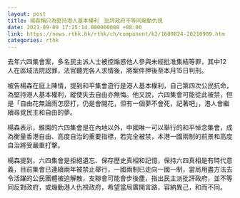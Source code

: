 ```yaml
---
layout: post
title: 楊森稱只為堅持港人基本權利　批評政府不等同煽動仇視
date: 2021-09-09 17:25:14.000000000 +08:00
link: https://news.rthk.hk/rthk/ch/component/k2/1609824-20210909.htm
categories: rthk
---
```


去年六四集會案，多名民主派人士被控煽惑他人參與未經批准集結等罪，其中12人在區域法院認罪，法官聽完各人求情後，將案件押後至本月15日判刑。

被告楊森在庭上陳情，提到和平集會遊行是港人基本權利，自己第四次公民抗命，為堅持港人基本權利，縱使失去自由亦無悔。他又說，六四集會可能從此被禁，但是「自由花無論雨怎麼打，仍是會開花，但有一個夢不會死，記著吧」，港人會繼續尋覓民主和自由的夢。

楊森表示，維園的六四集會是在內地以外，中國唯一可以舉行的和平悼念集會，成為衡量香港自由、高度自治的重要指標，若完全被禁，本港一國兩制的前景和高度自治將受嚴重打擊。

楊森提到，六四集會是拒絕遺忘、保存歷史真相和記憶，保持六四真相是有時代意義，目前集會已連續兩年被禁止舉行，一國兩制已走向一國一制，當局用盡方法去令活躍的公民團體被迫解散，支聯會可能會步後塵，指出民主派批評政府，並不等同反對政府，或煽動港人仇視政府，希望當局廣開言路，容納異己，和而不同。
